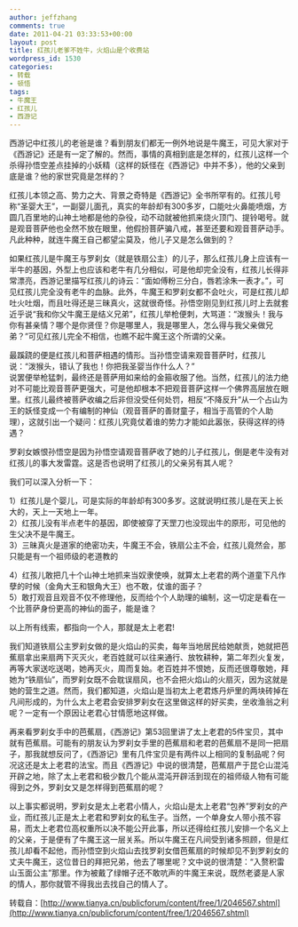 ```yaml
---
author: jeffzhang
comments: true
date: 2011-04-21 03:33:53+00:00
layout: post
title: 红孩儿老爹不姓牛，火焰山是个收费站
wordpress_id: 1530
categories:
- 转载
- 顿悟
tags:
- 牛魔王
- 红孩儿
- 西游记
---
```


西游记中红孩儿的老爸是谁？看到朋友们都无一例外地说是牛魔王，可见大家对于《西游记》还是有一定了解的。然而，事情的真相到底是怎样的，红孩儿这样一个杀得孙悟空差点挂掉的小妖精（这样的妖怪在《西游记》中并不多），他的父亲到底是谁？他的家世究竟是怎样的？

红孩儿本领之高、势力之大、背景之奇特是《西游记》全书所罕有的。红孩儿号称“圣婴大王”，一副婴儿面孔，真实的年龄却有300多岁，口能吐火鼻能喷烟，方圆几百里地的山神土地都是他的杂役，动不动就被他抓来烧火顶门、提铃喝号。就是观音菩萨他也全然不放在眼里，他假扮菩萨骗八戒，甚至还要和观音菩萨动手。凡此种种，就连牛魔王自己都望尘莫及，他儿子又是怎么做到的？

如果红孩儿是牛魔王与罗刹女（就是铁扇公主）的儿子，那么红孩儿身上应该有一半牛的基因，外型上也应该和老牛有几分相似，可是他却完全没有，红孩儿长得非常漂亮，西游记里描写红孩儿的诗云：“面如傅粉三分白，唇若涂朱一表才。”，可见红孩儿完全没有老牛的血脉。此外，牛魔王和罗刹女都不会吐火，可是红孩儿却吐火吐烟，而且吐得还是三昧真火，这就很奇怪。孙悟空刚见到红孩儿时上去就套近乎说“我和你父牛魔王是结义兄弟”，红孩儿举枪便刺，大骂道：“泼猴头！我与你有甚亲情？哪个是你贤侄？你是哪里人，我是哪里人，怎么得与我父亲做兄弟？”可见红孩儿完全不相信，也瞧不起牛魔王这个所谓的父亲。

最蹊跷的便是红孩儿和菩萨相遇的情形。当孙悟空请来观音菩萨时，红孩儿说：“泼猴头，错认了我也！你把我圣婴当作什么人？”   
说罢便举枪猛刺，最终还是菩萨用如来给的金箍收服了他。当然，红孩儿的法力绝对不可能比观音菩萨更强大，可是他却根本不把观音菩萨这样一个佛界高层放在眼里。红孩儿最终被菩萨收编之后非但没受任何处罚，相反“不降反升”从一个占山为王的妖怪变成一个有编制的神仙（观音菩萨的善财童子，相当于高管的个人助理），这就引出一个疑问：红孩儿究竟仗着谁的势力才能如此嚣张，获得这样的待遇？

罗刹女嫉恨孙悟空是因为孙悟空请观音菩萨收了她的儿子红孩儿，倒是老牛没有对红孩儿的事大发雷霆。这是否也说明了红孩儿的父亲另有其人呢？

我们可以深入分析一下：

1）红孩儿是个婴儿，可是实际的年龄却有300多岁。这就说明红孩儿是在天上长大的，天上一天地上一年。  
2）红孩儿没有半点老牛的基因，即使被穿了天罡刀也没现出牛的原形，可见他的生父决不是牛魔王。  
3）三昧真火是道家的绝密功夫，牛魔王不会，铁扇公主不会，红孩儿竟然会，那只能是有一个祖师级的老道教的

4）红孩儿敢把几十个山神土地抓来当奴隶使唤，就算太上老君的两个道童下凡作孽的时候（金角大王和银角大王）也不敢，仗谁的面子？  
5）敢打观音且观音不仅不修理他，反而给个个人助理的编制，这一切定是看在一个比菩萨身份更高的神仙的面子，能是谁？

以上所有线索，都指向一个人，那就是太上老君!

我们知道铁扇公主罗刹女做的是火焰山的买卖，每年当地居民给她献贡，她就把芭蕉扇拿出来扇两下灭灭火，老百姓就可以往来通行、放牧耕种，第二年烈火复发，再等大家送吃送喝，她再灭火，周而复始。老百姓并不恨她，反而还很尊敬她，拜她为“铁扇仙”，而罗刹女既不会耽误扇风，也不会把火焰山的火扇灭，因为这就是她的营生之道。然而，我们都知道，火焰山是当初太上老君炼丹炉里的两块砖掉在凡间形成的，为什么太上老君会安排罗刹女在这里做这样的好买卖，坐收渔翁之利呢？一定有一个原因让老君心甘情愿地这样做。

再来看罗刹女手中的芭蕉扇，《西游记》第53回里讲了太上老君的5件宝贝，其中就有芭蕉扇。可能有的朋友认为罗刹女手里的芭蕉扇和老君的芭蕉扇不是同一把扇子，那我就想反问了，《西游记》里有几件宝贝是有两件以上相同的复制品呢？何况这还是太上老君的法宝。而且《西游记》中说的很清楚，芭蕉扇产于昆仑山混沌开辟之地，除了太上老君和极少数几个能从混沌开辟活到现在的祖师级人物有可能得到之外，罗刹女又是怎样得到芭蕉扇的呢？

以上事实都说明，罗刹女是太上老君小情人，火焰山是太上老君“包养”罗刹女的产业，而红孩儿正是太上老君和罗刹女的私生子。当然，一个单身女人带小孩不容易，而太上老君位高权重所以决不能公开此事，所以还得给红孩儿安排一个名义上的父亲，于是便有了牛魔王这一层关系。所以牛魔王在凡间受到诸多照顾，但是红孩儿却看不起他，而孙悟空到火焰山去找罗刹女借芭蕉扇的时候却见不到罗刹女的丈夫牛魔王，这位昔日的拜把兄弟，他去了哪里呢？文中说的很清楚：“入赘积雷山玉面公主”那里。作为被戴了绿帽子还不敢吭声的牛魔王来说，既然老婆是人家的情人，那你就管不得我出去找自己的情人了。

转载自：[http://www.tianya.cn/publicforum/content/free/1/2046567.shtml](http://www.tianya.cn/publicforum/content/free/1/2046567.shtml)
